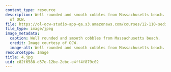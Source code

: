 ```yaml
---
content_type: resource
description: Well rounded and smooth cobbles from Massachusetts beach. Image courtesy
  of OCW.
file: https://ol-ocw-studio-app-qa.s3.amazonaws.com/courses/12-110-sedimentary-geology-fall-2004/c82f6588d57e12be2ebce4ff4f879c02_4.jpg
file_type: image/jpeg
image_metadata:
  caption: Well rounded and smooth cobbles from Massachusetts beach.
  credit: Image courtesy of OCW.
  image-alt: Well rounded and smooth cobbles from Massachusetts beach.
resourcetype: Image
title: 4.jpg
uid: c82f6588-d57e-12be-2ebc-e4ff4f879c02
---
```

